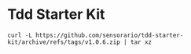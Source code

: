 # Tdd Starter Kit

```
curl -L https://github.com/sensorario/tdd-starter-kit/archive/refs/tags/v1.0.6.zip | tar xz
```
